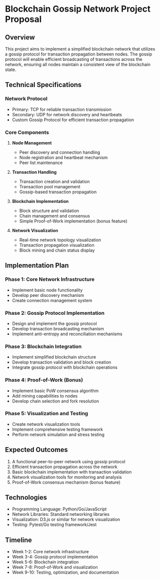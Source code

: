 # Blockchain Gossip Network Project Proposal

## Overview
This project aims to implement a simplified blockchain network that utilizes a gossip protocol for transaction propagation between nodes. The gossip protocol will enable efficient broadcasting of transactions across the network, ensuring all nodes maintain a consistent view of the blockchain state.

## Technical Specifications

### Network Protocol
- Primary: TCP for reliable transaction transmission
- Secondary: UDP for network discovery and heartbeats
- Custom Gossip Protocol for efficient transaction propagation

### Core Components

1. **Node Management**
   - Peer discovery and connection handling
   - Node registration and heartbeat mechanism
   - Peer list maintenance

2. **Transaction Handling**
   - Transaction creation and validation
   - Transaction pool management
   - Gossip-based transaction propagation

3. **Blockchain Implementation**
   - Block structure and validation
   - Chain management and consensus
   - Simple Proof-of-Work implementation (bonus feature)

4. **Network Visualization**
   - Real-time network topology visualization
   - Transaction propagation visualization
   - Block mining and chain status display

## Implementation Plan

### Phase 1: Core Network Infrastructure
- Implement basic node functionality
- Develop peer discovery mechanism
- Create connection management system

### Phase 2: Gossip Protocol Implementation
- Design and implement the gossip protocol
- Develop transaction broadcasting mechanism
- Implement anti-entropy and reconciliation mechanisms

### Phase 3: Blockchain Integration
- Implement simplified blockchain structure
- Develop transaction validation and block creation
- Integrate gossip protocol with blockchain operations

### Phase 4: Proof-of-Work (Bonus)
- Implement basic PoW consensus algorithm
- Add mining capabilities to nodes
- Develop chain selection and fork resolution

### Phase 5: Visualization and Testing
- Create network visualization tools
- Implement comprehensive testing framework
- Perform network simulation and stress testing

## Expected Outcomes

1. A functional peer-to-peer network using gossip protocol
2. Efficient transaction propagation across the network
3. Basic blockchain implementation with transaction validation
4. Network visualization tools for monitoring and analysis
5. Proof-of-Work consensus mechanism (bonus feature)

## Technologies

- Programming Language: Python/Go/JavaScript
- Network Libraries: Standard networking libraries
- Visualization: D3.js or similar for network visualization
- Testing: Pytest/Go testing framework/Jest

## Timeline

- Week 1-2: Core network infrastructure
- Week 3-4: Gossip protocol implementation
- Week 5-6: Blockchain integration
- Week 7-8: Proof-of-Work and visualization
- Week 9-10: Testing, optimization, and documentation